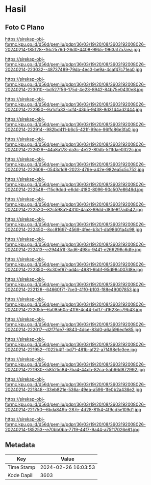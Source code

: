 # Hasil

## Foto C Plano

https://sirekap-obj-formc.kpu.go.id/d56d/pemilu/pdpr/36/03/19/20/08/3603192008026-20240214-185128--f6c2576d-26d0-4408-99b5-f963a17a7aea.jpg

https://sirekap-obj-formc.kpu.go.id/d56d/pemilu/pdpr/36/03/19/20/08/3603192008026-20240214-223032--48737489-79da-4ec3-be9a-4caf47c71ea0.jpg

https://sirekap-obj-formc.kpu.go.id/d56d/pemilu/pdpr/36/03/19/20/08/3603192008026-20240214-223010--bd527f56-175d-4e23-8942-84b75e0430e8.jpg

https://sirekap-obj-formc.kpu.go.id/d56d/pemilu/pdpr/36/03/19/20/08/3603192008026-20240214-222950--9a1cfa33-ccf4-43b5-9438-8d3144ad2444.jpg

https://sirekap-obj-formc.kpu.go.id/d56d/pemilu/pdpr/36/03/19/20/08/3603192008026-20240214-222914--982bd411-b6c5-421f-99ce-96ffc86e3fa0.jpg

https://sirekap-obj-formc.kpu.go.id/d56d/pemilu/pdpr/36/03/19/20/08/3603192008026-20240214-222629--44a8a178-da3c-4e22-80db-5f1fdae0322c.jpg

https://sirekap-obj-formc.kpu.go.id/d56d/pemilu/pdpr/36/03/19/20/08/3603192008026-20240214-222609--0543c1d8-2023-479e-a42e-982ea5c5c752.jpg

https://sirekap-obj-formc.kpu.go.id/d56d/pemilu/pdpr/36/03/19/20/08/3603192008026-20240214-222548--f15c9ddd-e6dd-4180-8096-90c507e8646d.jpg

https://sirekap-obj-formc.kpu.go.id/d56d/pemilu/pdpr/36/03/19/20/08/3603192008026-20240214-222520--82c598a1-4310-4aa3-89dd-d83e8f7ad542.jpg

https://sirekap-obj-formc.kpu.go.id/d56d/pemilu/pdpr/36/03/19/20/08/3603192008026-20240214-222450--8cc81697-4569-4fee-b3c1-db98601a4c98.jpg

https://sirekap-obj-formc.kpu.go.id/d56d/pemilu/pdpr/36/03/19/20/08/3603192008026-20240214-222413--e294451f-3ad6-498c-9441-e266298c6dfe.jpg

https://sirekap-obj-formc.kpu.go.id/d56d/pemilu/pdpr/36/03/19/20/08/3603192008026-20240214-222350--8c30ef97-ad4c-4981-9bb1-95d98c007d8e.jpg

https://sirekap-obj-formc.kpu.go.id/d56d/pemilu/pdpr/36/03/19/20/08/3603192008026-20240214-222128--64660f71-7ce3-41f0-b103-f88e49007853.jpg

https://sirekap-obj-formc.kpu.go.id/d56d/pemilu/pdpr/36/03/19/20/08/3603192008026-20240214-222055--6a08560a-41f6-4c44-bd17-d1623ec79b43.jpg

https://sirekap-obj-formc.kpu.go.id/d56d/pemilu/pdpr/36/03/19/20/08/3603192008026-20240214-222017--d2f7fde7-9843-4dce-83d0-a6a596ecfe85.jpg

https://sirekap-obj-formc.kpu.go.id/d56d/pemilu/pdpr/36/03/19/20/08/3603192008026-20240214-221952--f022b4f1-bd71-481b-af22-a7f498e1e3ee.jpg

https://sirekap-obj-formc.kpu.go.id/d56d/pemilu/pdpr/36/03/19/20/08/3603192008026-20240214-221930--58525c84-7ba4-44cb-82ca-5ab66d872992.jpg

https://sirekap-obj-formc.kpu.go.id/d56d/pemilu/pdpr/36/03/19/20/08/3603192008026-20240214-221848--33eb821e-536a-49ea-a596-1fe0b2a436e2.jpg

https://sirekap-obj-formc.kpu.go.id/d56d/pemilu/pdpr/36/03/19/20/08/3603192008026-20240214-221750--6bda849b-287e-4d28-8154-4f9cd5e109d1.jpg

https://sirekap-obj-formc.kpu.go.id/d56d/pemilu/pdpr/36/03/19/20/08/3603192008026-20240214-185253--e70bb0ba-77f9-44f7-9a44-a75f17026e81.jpg


## Metadata

| Key        | Value               |
| ---------- | ------------------- |
| Time Stamp | 2024-02-26 16:03:53 |
| Kode Dapil | 3603                |




